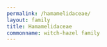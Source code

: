```yaml
---
permalink: /hamamelidaceae/
layout: family
title: Hamamelidaceae
commonname: witch-hazel family
---
```


